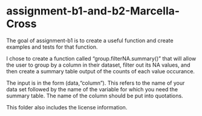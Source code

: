 
<!-- README.md is generated from README.Rmd. Please edit that file -->

# assignment-b1-and-b2-Marcella-Cross

<!-- badges: start -->
<!-- badges: end -->

The goal of assignment-b1 is to create a useful function and create
examples and tests for that function.

I chose to create a function called “group.filterNA.summary()” that will
allow the user to group by a column in their dataset, filter out its NA
values, and then create a summary table output of the counts of each
value occurance.

The input is in the form (data,“column”). This refers to the name of
your data set followed by the name of the variable for which you need
the summary table. The name of the column should be put into quotations.

This folder also includes the license information.
